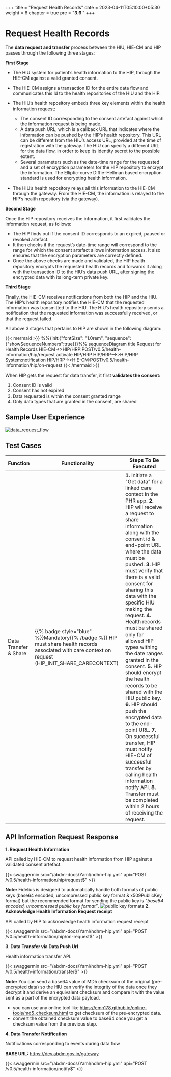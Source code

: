 +++
title = "Request Health Records"
date = 2023-04-11T05:10:00+05:30
weight = 6
chapter = true
pre = "<b>3.6 </b>"
+++

# Request Health Records

The **data request and transfer** process between the HIU, HIE-CM and HIP passes through the following three stages:

**First Stage**

- The HIU system for patient’s health information to the HIP, through the HIE-CM against a valid granted consent.
- The HIE-CM assigns a transaction ID for the entire data flow and communicates this Id to the health repositories of the HIU and the HIP.
- The HIU’s health repository embeds three key elements within the health information request:
	- The consent ID corresponding to the consent artefact against which the information request is being made.
	- A data push URL, which is a callback URL that indicates where the information can be pushed by the HIP’s health repository. This URL can be different from the HIU’s access URL, provided at the time of registration with the gateway. The HIU can specify a different URL for the data flow, in order to keep its identity secret to the possible extent.
	- Several parameters such as the date-time range for the requested and a set of encryption parameters for the HIP repository to encrypt the information. The Elliptic-curve Diffie–Hellman based encryption standard is used for encrypting health information.

- The HIU’s health repository relays all this information to the HIE-CM through the gateway. From the HIE-CM, the information is relayed to the HIP’s health repository (via the gateway).

**Second Stage**

Once the HIP repository receives the information, it first validates the information request, as follows:

- The HIP finds out if the consent ID corresponds to an expired, paused or revoked artefact.
- It then checks if the request’s date-time range will correspond to the range for which the consent artefact allows information access. It also ensures that the encryption parameters are correctly defined.
- Once the above checks are made and validated, the HIP health repository encrypts the requested health records and forwards it along with the transaction ID to the HIU’s data push URL, after signing the encrypted data with its long-term private key.

**Third Stage**

Finally, the HIE-CM receives notifications from both the HIP and the HIU. The HIP’s health repository notifies the HIE-CM that the requested information was transmitted to the HIU. The HIU’s health repository sends a notification that the requested information was successfully received, or that the request failed.

All above 3 stages that pertains to HIP are shown in the following diagram:

{{< mermaid >}}
%%{init:{"fontSize": "1.0rem", "sequence":{"showSequenceNumbers":true}}}%%
sequenceDiagram
title Request for Health Records 
HIE-CM->>HIP/HRP:POST/v0.5/health-information/hip/request
activate HIP/HRP
HIP/HRP-->>HIP/HRP System:notification
HIP/HRP->>HIE-CM:POST/v0.5/health-information/hip/on-request
{{< /mermaid >}}

When HIP gets the request for data transfer, it first **validates the consent:**
1. Consent ID is valid
2. Consent has not expired
3. Data requested is within the consent granted range
4. Only data types that are granted in the consent, are shared

## Sample User Experience 

![data_request_flow](../data_request.gif)

## Test Cases

Function|Functionality|Steps To Be Executed 
|--|--|---------|
Data Transfer & Share | {{% badge style="blue" %}}Mandatory{{% /badge %}} HIP must share health records associated with care context on request (HIP_INIT_SHARE_CARECONTEXT)| **1.** Initiate a "Get data" for a linked care context in the PHR app. **2.** HIP will receive a request to share information along with the consent id & end-point URL where the data must be pushed. **3.** HIP must verify that there is a valid consent for sharing this data with the specific HIU making the request. **4.** Health records must be shared only for allowed HIP types withing the date ranges granted in the consent. **5.** HIP should encrypt the health records to be shared with the HIU public key. **6.** HIP should push the encrypted data to the end-point URL. **7.** On successful transfer, HIP must notify HIE-CM of successful transfer by calling health information notify API. **8.** Transfer must be completed within 2 hours of receiving the request.


## API Information Request Response 

**1. Request Health Information**

API called by HIE-CM to request health information from HIP against a validated consent artefact.

{{< swaggermin src="/abdm-docs/Yaml/ndhm-hip.yml" api="POST /v0.5/health-information/hip/request$" >}}

**Note:** Fidelius is designed to automatically handle both formats of public keys (base64 encoded, uncompressed public key format & x509PublicKey format) but the recommended format for sending the public key is *"base64 encoded, uncompressed public key format”*.
![public key formats](../public_key_formats.png)
**2. Acknowledge Health Information Request receipt**

API called by HIP to acknowledge health information request receipt

{{< swaggermin src="/abdm-docs/Yaml/ndhm-hip.yml" api="POST /v0.5/health-information/hip/on-request$" >}}

**3. Data Transfer via Data Push Url**

Health information transfer API.

{{< swaggermin src="/abdm-docs/Yaml/ndhm-hip.yml" api="POST /v0.5/health-information/transfer$" >}}

**Note:** You can send a base64 value of MD5 checksum of the original (pre-encrypted data) so the HIU can verify the integrity of the data once they decrypt it and derive an equivalent checksum and compare it with the value sent as a part of the encrypted data payload.
- you can use any online tool like https://emn178.github.io/online-tools/md5_checksum.html to get checksum of the pre-encrypted data.
- convert the obtained checksum value to base64 once you get a checksum value from the previous step.

**4. Data Transfer Notification**

Notifications corresponding to events during data flow

**BASE URL:** https://dev.abdm.gov.in/gateway

{{< swaggermin src="/abdm-docs/Yaml/ndhm-hip.yml" api="POST /v0.5/health-information/notify$" >}}








